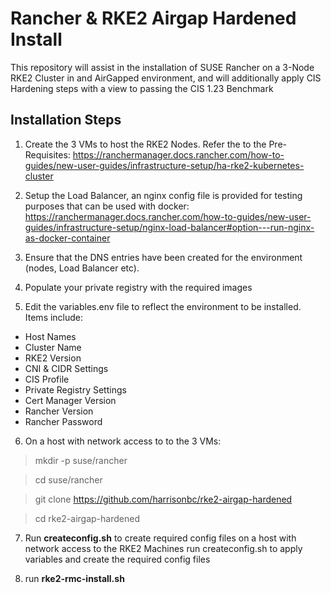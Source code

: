 # Rancher & RKE2 Airgap Hardened Install
This repository will assist in the installation of SUSE Rancher on a 3-Node RKE2 Cluster in and AirGapped environment, and will additionally apply CIS Hardening steps with a view to passing the CIS 1.23 Benchmark


## Installation Steps

1. Create the 3 VMs to host the RKE2 Nodes. Refer the to the Pre-Requisites: https://ranchermanager.docs.rancher.com/how-to-guides/new-user-guides/infrastructure-setup/ha-rke2-kubernetes-cluster

2. Setup the Load Balancer, an nginx config file is provided for testing purposes that can be used with docker: https://ranchermanager.docs.rancher.com/how-to-guides/new-user-guides/infrastructure-setup/nginx-load-balancer#option---run-nginx-as-docker-container

3. Ensure that the DNS entries have been created for the environment (nodes, Load Balancer etc).

4. Populate your private registry with the required images

5. Edit the variables.env file to reflect the environment to be installed. Items include:
  - Host Names
  - Cluster Name
  - RKE2 Version
  - CNI & CIDR Settings
  - CIS Profile
  - Private Registry Settings
  - Cert Manager Version
  - Rancher Version
  - Rancher Password

6. On a host with network access to to the 3 VMs:
  >mkdir -p suse/rancher

  >cd suse/rancher

  >git clone https://github.com/harrisonbc/rke2-airgap-hardened

  >cd rke2-airgap-hardened

7. Run **createconfig.sh** to create required config files on a host with network access to the RKE2 Machines
run createconfig.sh to apply variables and create the required config files

8. run **rke2-rmc-install.sh**
